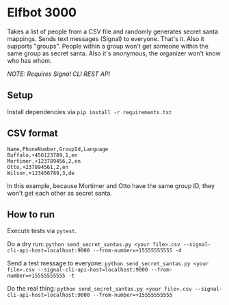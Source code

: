 # Elfbot 3000

Takes a list of people from a CSV file and randomly generates secret santa mappings.
Sends text messages (Signal) to everyone. That's it.
Also it supports "groups". People within a group won't get someone within the same group as secret santa.
Also it's anonymous, the organizer won't know who has whom.

_NOTE: Requires Signal CLI REST API_

## Setup

Install dependencies via `pip install -r requirements.txt`

## CSV format

```
Name,PhoneNumber,GroupId,Language
Buffalo,+456123789,1,en
Mortimer,+123789456,2,en
Otto,+237894561,2,en
Wilson,+123456789,3,de
```

In this example, because Mortimer and Otto have the same group ID, they won't get each other as secret santa.

## How to run

Execute tests via `pytest`.

Do a dry run: `python send_secret_santas.py <your file>.csv --signal-cli-api-host=localhost:9000 --from-number=+15555555555 -d`

Send a test message to everyone: `python send_secret_santas.py <your file>.csv --signal-cli-api-host=localhost:9000 --from-number=+15555555555 -t`

Do the real thing: `python send_secret_santas.py <your file>.csv --signal-cli-api-host=localhost:9000 --from-number=+15555555555`
